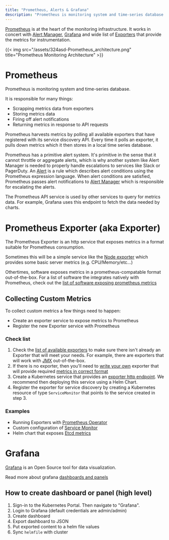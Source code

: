```yaml
---
title: "Prometheus, Alerts & Grafana"
description: "Prometheus is monitoring system and time-series database that works together with Grafana and Alert Manage to provide an end-to-end monitoring platform for Kubernetes."
---
```

 [Prometheus](https://prometheus.io) is at the heart of the monitoring infrastructure. It works in concert with [Alert Manager](https://prometheus.io/docs/alerting/alertmanager/), [Grafana](https://grafana.com/) and wide list of [Exporters](https://prometheus.io/docs/instrumenting/exporters/) that provide the metrics for instrumentation.

{{< img src="/assets/324asd-Prometheus_architecture.png" title="Prometheus Monitoring Architecture" >}}

# Prometheus

Prometheus is monitoring system and time-series database.

It is responsible for many things:

* Scrapping metrics data from exporters
* Storing metrics data
* Firing off alert notifications
* Returning metrics in response to API requests

Prometheus harvests metrics by polling all available exporters that have registered with its service discovery API. Every time it polls an exporter, it pulls down metrics which it then stores in a local time series database.

Prometheus has a primitive alert system. It's primitive in the sense that it cannot throttle or aggregate alerts, which is why another system like Alert Manager is needed to properly handle escalations to services like Slack or PagerDuty. An [Alert](https://prometheus.io/docs/prometheus/latest/configuration/alerting_rules/) is a rule which describes alert conditions using the Prometheus expression language.
When alert conditions are satisfied, Prometheus passes alert notifications to [Alert Manager](https://prometheus.io/docs/alerting/alertmanager/) which is responsible for escalating the alerts.

The Prometheus API service is used by other services to query for metrics data. For example, Grafana uses this endpoint to fetch the data needed by charts.

# Prometheus Exporter (aka Exporter)

The Prometheus Exporter is an http service that exposes metrics in a format suitable for Prometheus consumption.

Sometimes this will be a simple service like the
[Node exporter](https://github.com/prometheus/node_exporter) which provides some basic server metrics (e.g. CPU/Memory/etc...)

Othertimes, software exposes metrics in a prometheus-compatable format out-of-the-box. For a list of software the integrates natively with Prometheus, check out the [list of software exposing prometheus metrics](https://prometheus.io/docs/instrumenting/exporters/#software-exposing-prometheus-metrics)

## Collecting Custom Metrics

To collect custom metrics a few things need to happen:

* Create an exporter service to expose metrics to Prometheus
* Register the new Exporter service with Prometheus

### Check list

1. Check the [list of available exporters](https://prometheus.io/docs/instrumenting/exporters) to make sure there isn't already an Exporter that will meet your needs. For example, there are exporters that will work with [JMX](https://github.com/prometheus/jmx_exporter) out-of-the-box.
2. If there is no exporter, then you'll need to [write your own](https://prometheus.io/docs/instrumenting/writing_exporters/) exporter that will provide required [metrics in correct format](https://prometheus.io/docs/instrumenting/exposition_formats/)
3. Create a Kubernetes service that provides an [exporter http endpoint](https://kubernetes.io/docs/concepts/services-networking/service). We recommend then deploying this service using a Helm Chart.
4. Register the exporter for service discovery by creating a Kubernetes resource of type `ServiceMonitor` that points to the service created in step 3.

### Examples

* Running Exporters with [Prometheus Operator](https://coreos.com/operators/prometheus/docs/latest/user-guides/running-exporters.html)
* Custom configuration of [Service Monitor](https://coreos.com/operators/prometheus/docs/latest/custom-configuration.html)
* Helm chart that exposes [Etcd metrics](https://github.com/coreos/prometheus-operator/tree/master/helm/exporter-kube-etcd)

# Grafana

[Grafana](http://docs.grafana.org/guides/basic_concepts/) is an Open Source tool for data visualization.

Read more about grafana [dashboards and panels](http://docs.grafana.org/features/panels/graph/)

## How to create dashboard or panel (high level)

1. Sign-in to the Kubernetes Portal. Then navigate to "Grafana".
2. Login to Grafana (default credentials are admin/admin)
2. Create dashboard
3. Export dashboard to JSON
4. Put exported content to a helm file values
5. Sync `helmfile` with cluster
